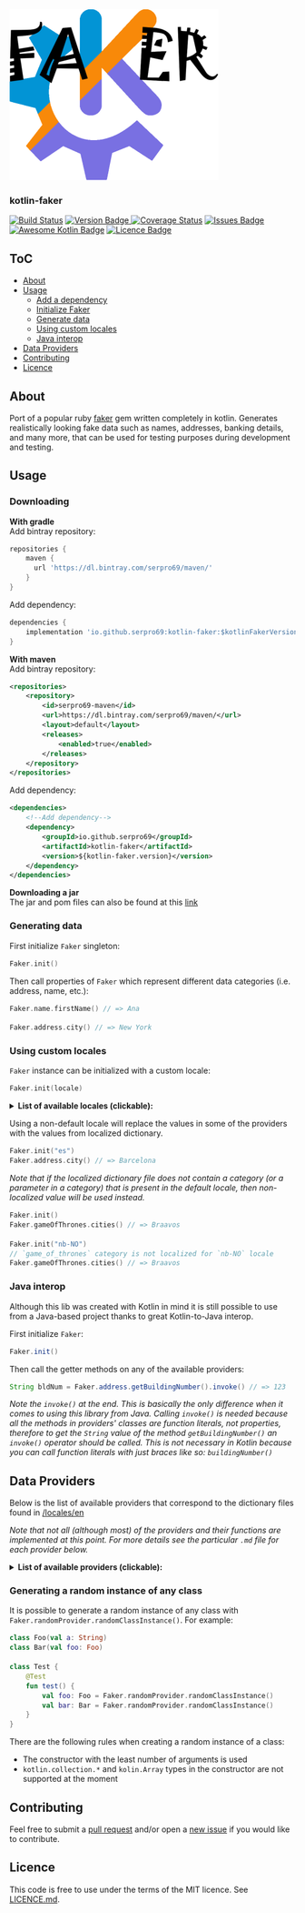 <img src=./logo/kotlin_faker.png width=367.5 height=300/>  

### kotlin-faker
[![Build Status](https://travis-ci.org/serpro69/kotlin-faker.svg?branch=master)](https://travis-ci.org/serpro69/kotlin-faker)
[![Version Badge](https://api.bintray.com/packages/serpro69/maven/kotlin-faker/images/download.svg) ](https://bintray.com/serpro69/maven/kotlin-faker/_latestVersion)
[![Coverage Status](https://coveralls.io/repos/github/serpro69/kotlin-faker/badge.svg)](https://coveralls.io/github/serpro69/kotlin-faker)
[![Issues Badge](https://img.shields.io/github/issues/serpro69/kotlin-faker.svg)](https://github.com/serpro69/kotlin-faker/issues)
[![Awesome Kotlin Badge](https://kotlin.link/awesome-kotlin.svg)](https://github.com/KotlinBy/awesome-kotlin)
[![Licence Badge](https://img.shields.io/github/license/serpro69/kotlin-faker.svg)](LICENCE.md)

## ToC
- [About](#about)
- [Usage](#usage)  
  - [Add a dependency](#add-a-dependency)
  - [Initialize Faker](#initialize-faker-singleton)
  - [Generate data](#generate-some-data)
  - [Using custom locales](#using-custom-locales)
  - [Java interop](#java-interop)
- [Data Providers](#data-providers)
- [Contributing](#contributing)
- [Licence](#licence)


## About
Port of a popular ruby [faker](https://github.com/stympy/faker) gem written completely in kotlin.
Generates realistically looking fake data such as names, addresses, banking details, and many more, 
that can be used for testing purposes during development and testing.


## Usage
### Downloading
**With gradle**  
Add bintray repository:  
```groovy
repositories {
    maven {
      url 'https://dl.bintray.com/serpro69/maven/'
    }
}
```  

Add dependency:  
```groovy
dependencies {
    implementation 'io.github.serpro69:kotlin-faker:$kotlinFakerVersion'
}
```  

**With maven**  
Add bintray repository:  
```xml
<repositories>
    <repository>
        <id>serpro69-maven</id>
        <url>https://dl.bintray.com/serpro69/maven/</url>
        <layout>default</layout>
        <releases>
            <enabled>true</enabled>
        </releases>
    </repository>
</repositories>
```  

Add dependency:  
```xml
<dependencies>
    <!--Add dependency-->
    <dependency>
        <groupId>io.github.serpro69</groupId>
        <artifactId>kotlin-faker</artifactId>
        <version>${kotlin-faker.version}</version>
    </dependency>
</dependencies>
```  

**Downloading a jar**  
The jar and pom files can also be found at this [link](https://dl.bintray.com/serpro69/maven/io/github/serpro69/kotlin-faker/)

### Generating data
First initialize `Faker` singleton:
```kotlin
Faker.init()
```  

Then call properties of `Faker` which represent different data categories (i.e. address, name, etc.):  
```kotlin
Faker.name.firstName() // => Ana

Faker.address.city() // => New York
```

### Using custom locales
`Faker` instance can be initialized with a custom locale:  
```kotlin
Faker.init(locale)
```  

<details><summary><b>List of available locales (clickable):</b></summary>
<p>

* `ar`
* `bg`
* `ca`
* `ca-CAT`
* `da-DK`
* `de`
* `de-AT`
* `de-CH`
* `ee`
* `en` - default
* `en-AU`
* `en-au-ocker`
* `en-BORK`
* `en-CA`
* `en-GB`
* `en-IND`
* `en-MS`
* `en-NEP`
* `en-NG`
* `en-NZ`
* `en-PAK`
* `en-SG`
* `en-UG`
* `en-US`
* `en-ZA`
* `es`
* `es-MX`
* `fa`
* `fi-FI`
* `fr`
* `fr-CA`
* `fr-CH`
* `he`
* `hy`
* `id`
* `it`
* `ja`
* `ko`
* `lv`
* `nb-NO`
* `nl`
* `no`
* `pl`
* `pt`
* `pt-BR`
* `ru`
* `sk`
* `sv`
* `tr`
* `uk`
* `vi`
* `zh-CN`
* `zh-TW`

</p>
</details>

Using a non-default locale will replace the values in some of the providers with the values from localized dictionary.  

```kotlin
Faker.init("es")
Faker.address.city() // => Barcelona
```

*Note that if the localized dictionary file does not contain a category (or a parameter in a category)*
*that is present in the default locale, then non-localized value will be used instead.*  

```kotlin
Faker.init()
Faker.gameOfThrones.cities() // => Braavos

Faker.init("nb-NO")
// `game_of_thrones` category is not localized for `nb-NO` locale
Faker.gameOfThrones.cities() // => Braavos
```

### Java interop
Although this lib was created with Kotlin in mind it is still possible to use from a Java-based project
thanks to great Kotlin-to-Java interop.

First initialize `Faker`: 
```java
Faker.init()
```  

Then call the getter methods on any of the available providers:
```java
String bldNum = Faker.address.getBuildingNumber().invoke() // => 123
```
*Note the `invoke()` at the end. This is basically the only difference when it comes to using this library from Java.*
*Calling `invoke()` is needed because all the methods in providers' classes are function literals, not properties,*
*therefore to get the `String` value of the method `getBuildingNumber()` an `invoke()` operator should be called.*
*This is not necessary in Kotlin because you can call function literals with just braces like so: `buildingNumber()`*


## Data Providers
Below is the list of available providers that correspond to the dictionary files found in [/locales/en](src/main/resources/locales/en)

<i>Note that not all (although most) of the providers and their functions are implemented at this point.
For more details see the particular `.md` file for each provider below.</i>

<details><summary><b>List of available providers (clickable):</b></summary>
<p>

* [Address](doc/address.md)
* [Ancient](doc/ancient.md)
* [Animal](doc/animal.md)
* [App](doc/app.md)
* [Appliance](doc/appliance.md)
* [AquaTeenHungerForce](doc/aqua_teen_hunger_force.md)
* [Artist](doc/artist.md)
* [BackToTheFuture](doc/back_to_the_future.md)
* [Bank](doc/bank.md)
* [Basketball](doc/basketball.md)
* [Beer](doc/beer.md)
* [BojackHoreseman](doc/bojack_horeseman.md)
* [Book](doc/book.md)
* [BossaNova](doc/bossa_nova.md)
* [BreakingBad](doc/breaking_bad.md)
* [Buffy](doc/buffy.md)
* [Business](doc/business.md)
* [Cannabis](doc/cannabis.md)
* [Cat](doc/cat.md)
* [ChuckNorris](doc/chuck_norris.md)
* [Code](doc/code.md)
* [Coffee](doc/coffee.md)
* [Coin](doc/coin.md)
* [Color](doc/color.md)
* [Commerce](doc/commerce.md)
* [Community](doc/community.md)
* [Company](doc/company.md)
* [Compass](doc/compass.md)
* [Construction](doc/construction.md)
* [Cosmere](doc/cosmere.md)
* [CryptoCoin](doc/crypto_coin.md)
* [CultureSeries](doc/culture_series.md)
* [Currency](doc/currency.md)
* [DcComics](doc/dc_comics.md)
* [Demographic](doc/demographic.md)
* [Dessert](doc/dessert.md)
* [Device](doc/device.md)
* [Dog](doc/dog.md)
* [Dota](doc/dota.md)
* [DragonBall](doc/dragon_ball.md)
* [DrWho](doc/dr_who.md)
* [DumbAndDumber](doc/dumb_and_dumber.md)
* [Dune](doc/dune.md)
* [Educator](doc/educator.md)
* [ElderScrolls](doc/elder_scrolls.md)
* [ElectricalComponents](doc/electrical_components.md)
* [ESport](doc/esport.md)
* [Fallout](doc/fallout.md)
* [FamilyGuy](doc/family_guy.md)
* [File](doc/file.md)
* [Finance](doc/finance.md)
* [Food](doc/food.md)
* [Football](doc/football.md)
* [FreshPriceOfBelAir](doc/fresh_price_of_bel_air.md)
* [Friends](doc/friends.md)
* [FunnyName](doc/funny_name.md)
* [GameOfThrones](doc/game_of_thrones.md)
* [Gender](doc/gender.md)
* [GhostBusters](doc/ghost_busters.md)
* [GratefulDead](doc/grateful_dead.md)
* [GreekPhilosophers](doc/greek_philosophers.md)
* [Hacker](doc/hacker.md)
* [HalfLife](doc/half_life.md)
* [HarryPotter](doc/harry_potter.md)
* [Heroes](doc/heroes.md)
* [HeroesOfTheStorm](doc/heroes_of_the_storm.md)
* [HeyArnold](doc/hey_arnold.md)
* [Hipster](doc/hipster.md)
* [HitchhikersGuideToTheGalaxy](doc/hitchhikers_guide_to_the_galaxy.md)
* [Hobbit](doc/hobbit.md)
* [House](doc/house.md)
* [HowIMetYourMother](doc/how_i_met_your_mother.md)
* [IdNumber](doc/id_number.md)
* [IndustrySegments](doc/industry_segments.md)
* [Internet](doc/internet.md)
* [Invoice](doc/invoice.md)
* [Job](doc/job.md)
* [KPop](doc/kpop.md)
* [LeagueOfLegends](doc/league_of_legends.md)
* [Lebowski](doc/lebowski.md)
* [LordOfTheRings](doc/lord_of_the_rings.md)
* [Lorem](doc/lorem.md)
* [Lovecraft](doc/lovecraft.md)
* [Markdown](doc/markdown.md)
* [Marketing](doc/marketing.md)
* [Measurement](doc/measurement.md)
* [MichaelScott](doc/michael_scott.md)
* [Military](doc/military.md)
* [Movie](doc/movie.md)
* [Music](doc/music.md)
* [Myst](doc/myst.md)
* [Name](doc/name.md)
* [Nation](doc/nation.md)
* [NatoPhoneticAlphabet](doc/nato_phonetic_alphabet.md)
* [NewGirl](doc/new_girl.md)
* [OnePiece](doc/one_piece.md)
* [Overwatch](doc/overwatch.md)
* [ParksAndRec](doc/parks_and_rec.md)
* [Phish](doc/phish.md)
* [PhoneNumber](doc/phone_number.md)
* [Pokemon](doc/pokemon.md)
* [PrincessBride](doc/princess_bride.md)
* [ProgrammingLanguage](doc/programming_language.md)
* [Quote](doc/quote.md)
* [Relationship](doc/relationship.md)
* [Restaurant](doc/restaurant.md)
* [RickAndMorty](doc/rick_and_morty.md)
* [RockBand](doc/rock_band.md)
* [Rupaul](doc/rupaul.md)
* [Science](doc/science.md)
* [Seinfeld](doc/seinfeld.md)
* [Shakespeare](doc/shakespeare.md)
* [SiliconValley](doc/silicon_valley.md)
* [Simpsons](doc/simpsons.md)
* [SlackEmoji](doc/slack_emoji.md)
* [SonicTheHedgehog](doc/sonic_the_hedgehog.md)
* [Source](doc/source.md)
* [SouthPark](doc/south_park.md)
* [Space](doc/space.md)
* [Stargate](doc/stargate.md)
* [StarTrek](doc/star_trek.md)
* [StarWars](doc/star_wars.md)
* [StrangerThings](doc/stranger_things.md)
* [Stripe](doc/stripe.md)
* [Subscription](doc/subscription.md)
* [Superhero](doc/superhero.md)
* [SuperSmashBros](doc/super_smash_bros.md)
* [SwordArtOnline](doc/sword_art_online.md)
* [Team](doc/team.md)
* [TheExpanse](doc/the_expanse.md)
* [TheITCrowd](doc/the_it_crowd.md)
* [TheThickOfIt](doc/the_thick_of_it.md)
* [TwinPeaks](doc/twin_peaks.md)
* [UmphreysMcgee](doc/umphreys_mcgee.md)
* [University](doc/university.md)
* [Vehicle](doc/vehicle.md)
* [VentureBros](doc/venture_bros.md)
* [Verbs](doc/verbs.md)
* [VForVendetta](doc/v_for_vendetta.md)
* [Witcher](doc/witcher.md)
* [WorldCup](doc/world_cup.md)
* [WorldOfWarcraft](doc/world_of_warcraft.md)
* [Yoda](doc/yoda.md)
* [Zelda](doc/zelda.md)

</p>
</details>

### Generating a random instance of any class
It is possible to generate a random instance of any class with `Faker.randomProvider.randomClassInstance()`. For example:
```kotlin
class Foo(val a: String)
class Bar(val foo: Foo)

class Test {
    @Test
    fun test() {
        val foo: Foo = Faker.randomProvider.randomClassInstance()
        val bar: Bar = Faker.randomProvider.randomClassInstance()
    }
}

```

There are the following rules when creating a random instance of a class:
- The constructor with the least number of arguments is used
- `kotlin.collection.*` and `kolin.Array` types in the constructor are not supported at the moment

## Contributing
Feel free to submit a [pull request](https://github.com/serpro69/kotlin-faker/compare) 
and/or open a [new issue](https://github.com/serpro69/kotlin-faker/issues/new)
if you would like to contribute.


## Licence
This code is free to use under the terms of the MIT licence.
See [LICENCE.md](LICENCE.md).